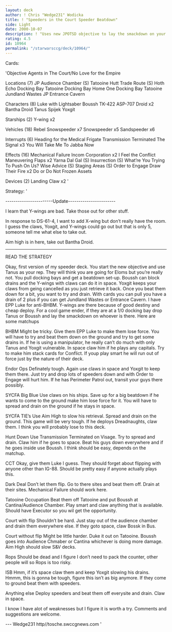 ```yaml
---
layout: deck
author: ! Chris "Wedge231" Wodicka
title: ! "Speeders in the Court Speeder Beatdown"
side: Light
date: 2000-10-07
description: ! "Uses new JPOTSD objective to lay the smackdown on your opponent."
rating: 4.5
id: 10964
permalink: "/starwarsccg/deck/10964/"
---
```

Cards: 

'Objective Agents in The Court/No Love for the Empire

Locations (7)
JP Audience Chamber (S)
Tatooine Hutt Trade Route (S)
Hoth Echo Docking Bay
Tatooine Docking Bay
Home One Docking Bay
Tatooine Jundland Wastes
JP Entrance Cavern

Characters (8)
Luke with Lightsaber
Boussh
TK-422
ASP-707 Droid x2
Bantha Droid
Tanus Spijek
Yoxgit

Starships (2)
Y-wing x2

Vehicles (18)
Rebel Snowspeeder x7
Snowspeeder x5
Sandspeeder x6

Interrupts (6)
Heading for the Medical Frigate
Transmission Terminated
The Signal x3
You Will Take Me To Jabba Now

Effects (16)
Mechanical Failure
Incom Corporation x2
I Feel the Conflict
Maneuvering Flaps x2
Yarna Dal Gal (S)
Insurrection (S)
What&#8217;re You Trying To Push On Us?
Wise Advice (S)
Staging Areas (S)
Order to Engage
Draw Their Fire x2
Do or Do Not
Frozen Assets

Devices (2)
Landing Claw x2 '

Strategy: '

-----------------------Update-----------------------

I learn that Y-wings are bad. Take those out for other stuff.

In response to DS-61-4, I want to add X-wing but don’t really have the room. I guess the claws, Yoxgit, and Y-wings could go out but that is only 5, someone tell me what else to take out.

Aim high is in here, take out Bantha Droid.

---------------------------------------------------------

READ THE STRATEGY

Okay, first version of my speeder deck. You start the new objective and use Tanus as your rep. They will think you are going for Eloms but you’re really not. You pull docking bays and get a beatdown set-up. Boussh can block drains and the Y-wings with claws can do it in space. Yoxgit keeps your claws from geing cancelled as you just retrieve it back. Once you beat them down for a bit, you want to try and drain. With cards you can pull you have a drain of 2 plus if you can get Jundland Wastes or Entrance Cavern. I have EPP Luke for anti-BHBM. Y-wings are there because of good destiny and cheap deploy. For a cool game ender, if they are at a 1/0 docking bay drop Tanus or Boussh and lay the smackdown on whoever is there. Here are some matchups

BHBM Might be tricky. Give them EPP Luke to make them lose force. You will have to try and beat them down on the ground and try to get some drains in. If he is using a manipulator, he really can’t do much with only Tanus and Yoxgit vulnerable. In space claw him if he plays any capitals. Try to make him stack cards for Conflict. If youp play smart he will run out of force just by the nature of their deck.

Endor Ops Definately tough. Again use claws in space and Yoxgit to keep them there. Just try and drop lots of speeders down and with Order to Engage will hurt him. If he has Perimeter Patrol out, transit your guys there possibly.

SYCFA Big Blue Use claws on his ships. Save up for a big beatdown if he wants to come to the ground make him lose force for it. You will have to spread and drain on the ground if he stays in space.

SYCFA TIE’s Use Aim High to slow his retrieval. Spread and drain on the ground. This game will be very tough. If he deploys Dreadnaughts, claw them. I think you will probably lose to this deck.

Hunt Down Use Transmission Terminated on Visage. Try to spread and drain. Claw him if he goes to space. Beat his guys down everywhere and if he goes inside use Boussh. I think should be easy, depends on the matchup.

CCT Okay, give them Luke I guess. They should forget about flipping with anyone other than IG-88. Should be pretty easy if anyone actually plays this.

Dark Deal Don’t let them flip. Go to there sites and beat them off. Drain at their sites. Mechanical Failure should work here.

Tatooine Occupation Beat them off Tatooine and put Boussh at Cantina/Audience Chamber. Play smart and claw anything that is available. Should have Executor so you wil get the opportunity.

Court with flip Shouldn’t be hard. Just stay out of the audience chamber and drain them everywhere else. If they goto space, claw Bossk in Bus.

Court without flip Might be little harder. Duke it out on Tatooine. Boussh goes into Audience Chmaber or Cantina whichever is doing more damage. Aim High should slow S&V decks.

Rops Should be dead and I figure I don’t need to pack the counter, other people will so Rops is too risky.

ISB Hmm, if it’s space claw them and keep Yoxgit slowing his drains. Hmmm, this is gonna be tough, figure this isn’t as big anymore. If they come to ground beat them with speeders.

Anything else Deploy speeders and beat them off everysite and drain. Claw in space.

I know I have alot of weaknesses but I figure it is worth a try. Comments and suggestions are welcome.

--- Wedge231
http//tosche.swccgnews.com   '
